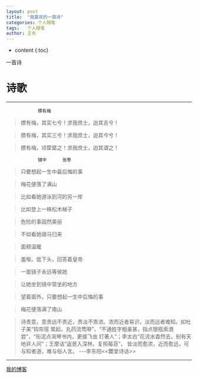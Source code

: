 ```yaml
---
layout: post
title:  "我喜欢的一首诗"
categories: 个人随笔
tags:   个人随笔
author: 王东
---
```



* content
{:toc}

一首诗




# 诗歌
---
                摽有梅  

>摽有梅，其实七兮！求我庶士，迨其吉兮！

>摽有梅，其实三兮！求我庶士，迨其今兮！

>摽有梅，顷筐塈之！求我庶士，迨其谓之！

                镜中      张枣

>只要想起一生中最后悔的事

>梅花便落了满山

>比如看她游泳到河的另一岸

>比如登上一株松木梯子

>危险的事固然美丽

>不如看她骑马归来

>面颊温暖

>羞惭。低下头，回答着皇帝

>一面镜子永远等侯她

>让她坐到镜中常坐的地方

>望着窗外，只要想起一生中后悔的事

>梅花便落满了南山

>诗贵意，意贵远不贵近，贵淡不贵浓。浓而近者易识，淡而远者难知。如杜子美“钩帘宿
>鹭起，丸药流莺啭”，“不通姓字粗豪甚，指点银瓶索酒尝”，“衔泥点涴琴书内，更接飞虫
>打著人”；李太白“花流水杳然去，别有天地非人间”；王摩诘“返景入深林，复照莓苔”，
>皆淡而愈浓，近而愈远，可与知者道，难与俗人言。 ---李东阳<<麓堂诗话>>

---
[我的博客](http://www.kingseast.me)